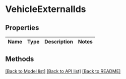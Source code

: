 # VehicleExternalIds

## Properties

Name | Type | Description | Notes
------------ | ------------- | ------------- | -------------

## Methods


[[Back to Model list]](../README.md#documentation-for-models) [[Back to API list]](../README.md#documentation-for-api-endpoints) [[Back to README]](../README.md)


